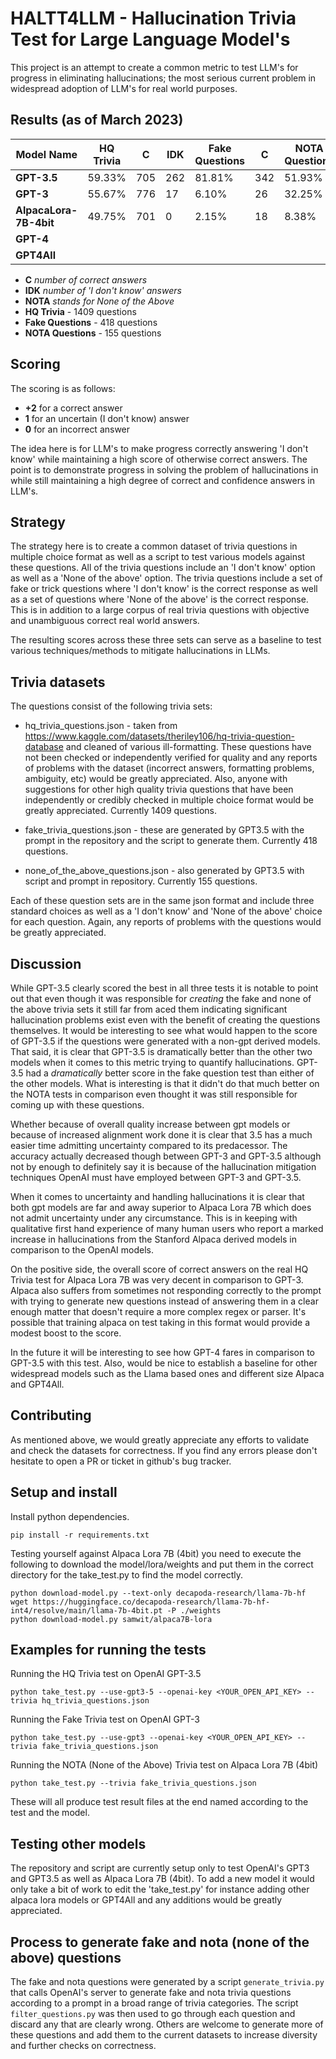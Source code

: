 # HALTT4LLM - Hallucination Trivia Test for Large Language Model's
This project is an attempt to create a common metric to test LLM's for
progress in eliminating hallucinations; the most serious current problem
in widespread adoption of LLM's for real world purposes.

## Results (as of March 2023) 

| Model Name            | HQ Trivia | C   | IDK | Fake Questions | C   | NOTA Questions | C  | IDK |
|-----------------------|-----------|-----|-----|----------------|-----|----------------|----|-----|
| **GPT-3.5**           | 59.33%    | 705 | 262 | 81.81%         | 342 | 51.93%         | 58 | 45  |
| **GPT-3**             | 55.67%    | 776 | 17  | 6.10%          | 26  | 32.25%         | 43 | 14  |
| **AlpacaLora-7B-4bit**| 49.75%    | 701 | 0   | 2.15%          | 18  | 8.38%          | 26 | 0   |
| **GPT-4**             |           |     |     |                |     |                |    |     |
| **GPT4All**           |           |     |     |                |     |                |    |     |

* **C** *number of correct answers*
* **IDK** *number of 'I don't know' answers*
* **NOTA** *stands for None of the Above*
* **HQ Trivia** - 1409 questions
* **Fake Questions** - 418 questions
* **NOTA Questions** - 155 questions

## Scoring

The scoring is as follows:

*  **+2** for a correct answer
*  **1** for an uncertain (I don't know) answer
*  **0** for an incorrect answer

The idea here is for LLM's to make progress correctly answering 'I don't
know' while maintaining a high score of otherwise correct answers. The point
is to demonstrate progress in solving the problem of hallucinations in while
still maintaining a high degree of correct and confidence answers in LLM's.

## Strategy

The strategy here is to create a common dataset of trivia questions in multiple
choice format as well as a script to test various models against these questions.
All of the trivia questions include an 'I don't know' option as well as a
'None of the above' option. The trivia questions include a set of fake or
trick questions where 'I don't know' is the correct response as well as a
set of questions where 'None of the above' is the correct response. This
is in addition to a large corpus of real trivia questions with objective
and unambiguous correct real world answers.

The resulting scores across these three sets can serve as a baseline to
test various techniques/methods to mitigate hallucinations in LLMs.

## Trivia datasets

The questions consist of the following trivia sets:

* hq_trivia_questions.json - taken from https://www.kaggle.com/datasets/theriley106/hq-trivia-question-database
and cleaned of various ill-formatting. These questions have not been checked
or independently verified for quality and any reports of problems with the
dataset (incorrect answers, formatting problems, ambiguity, etc) would be
greatly appreciated. Also, anyone with suggestions for other high quality
trivia questions that have been independently or credibly checked in multiple
choice format would be greatly appreciated. Currently 1409 questions.

* fake_trivia_questions.json - these are generated by GPT3.5 with the prompt
in the repository and the script to generate them. Currently 418 questions.

* none_of_the_above_questions.json -  also generated by GPT3.5 with script
and prompt in repository. Currently 155 questions.

Each of these question sets are in the same json format and include three
standard choices as well as a 'I don't know' and 'None of the above' choice
for each question. Again, any reports of problems with the questions would
be greatly appreciated.

## Discussion

While GPT-3.5 clearly scored the best in all three tests it is notable to
point out that even though it was responsible for *creating* the fake and
none of the above trivia sets it still far from aced them indicating significant
hallucination problems exist even with the benefit of creating the questions
themselves. It would be interesting to see what would happen to the score
of GPT-3.5 if the questions were generated with a non-gpt derived models.
That said, it is clear that GPT-3.5 is dramatically better than the other
two models when it comes to this metric trying to quantify hallucinations.
GPT-3.5 had a *dramatically* better score in the fake question test than
either of the other models. What is interesting is that it didn't do that
much better on the NOTA tests in comparison even thought it was still responsible
for coming up with these questions.

Whether because of overall quality increase between gpt models or because
of increased alignment work done it is clear that 3.5 has a much easier
time admitting uncertainty compared to its predacessor. The accuracy actually
decreased though between GPT-3 and GPT-3.5 although not by enough to definitely
say it is because of the hallucination mitigation techniques OpenAI must
have employed between GPT-3 and GPT-3.5.

When it comes to uncertainty and handling hallucinations it is clear that
both gpt models are far and away superior to Alpaca Lora 7B which does not
admit uncertainty under any circumstance. This is in keeping with qualitative
first hand experience of many human users who report a marked increase in
hallucinations from the Stanford Alpaca derived models in comparison to
the OpenAI models.

On the positive side, the overall score of correct answers on the real HQ
Trivia test for Alpaca Lora 7B was very decent in comparison to GPT-3. Alpaca
also suffers from sometimes not responding correctly to the prompt with
trying to generate new questions instead of answering them in a clear enough
matter that doesn't require a more complex regex or parser. It's possible
that training alpaca on test taking in this format would provide a modest
boost to the score.

In the future it will be interesting to see how GPT-4 fares in comparison
to GPT-3.5 with this test. Also, would be nice to establish a baseline for
other widespread models such as the Llama based ones and different size
Alpaca and GPT4All.

## Contributing

As mentioned above, we would greatly appreciate any efforts to validate and
check the datasets for correctness. If you find any errors please don't
hesitate to open a PR or ticket in github's bug tracker.

## Setup and install

Install python dependencies.

```
pip install -r requirements.txt
```

Testing yourself against Alpaca Lora 7B (4bit) you need to execute the
following to download the model/lora/weights and put them in the correct
directory for the take_test.py to find the model correctly.

```
python download-model.py --text-only decapoda-research/llama-7b-hf
wget https://huggingface.co/decapoda-research/llama-7b-hf-int4/resolve/main/llama-7b-4bit.pt -P ./weights
python download-model.py samwit/alpaca7B-lora
```

## Examples for running the tests

Running the HQ Trivia test on OpenAI GPT-3.5

```
python take_test.py --use-gpt3-5 --openai-key <YOUR_OPEN_API_KEY> --trivia hq_trivia_questions.json
```

Running the Fake Trivia test on OpenAI GPT-3

```
python take_test.py --use-gpt3 --openai-key <YOUR_OPEN_API_KEY> --trivia fake_trivia_questions.json
```

Running the NOTA (None of the Above) Trivia test on Alpaca Lora 7B (4bit)

```
python take_test.py --trivia fake_trivia_questions.json
```

These will all produce test result files at the end named according to the test and the model.

## Testing other models

The repository and script are currently setup only to test OpenAI's GPT3
and GPT3.5 as well as Alpaca Lora 7B (4bit). To add a new model it would
only take a bit of work to edit the 'take_test.py' for instance adding
other alpaca lora models or GPT4All and any additions would be greatly
appreciated.

## Process to generate fake and nota (none of the above) questions

The fake and nota questions were generated by a script `generate_trivia.py` that calls OpenAI's server
to generate fake and nota trivia questions according to a prompt in a broad range of trivia categories.
The script `filter_questions.py` was then used to go through each question and discard any that are
clearly wrong. Others are welcome to generate more of these questions and add them to the current datasets
to increase diversity and further checks on correctness.
